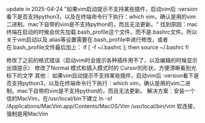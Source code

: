 update in 2025-04-24
"如果vim启动提示不支持某些插件，启动vim后 :version看下是否支持python3，以及在终端命令行下执行：which vim，确认是用的vim二进制。mac下自带的vim是不支持python的，而且无法更新。"
找到原因：mac终端在启动的时候会优先加载.bash_profile这个文件，而不是.bashrc文件。所以关于vim启动以及 alias等设置需要在.bash_profile中进行修改，或者在.bash_profile文件最后加上：
if [ -f ~/.bashrc ]; then
    source ~/.bashrc
fi


修改了之前的格式错误（启动vim时会提示各种插件用不了，以及编辑的时候显示出错提示）
修改了Normal 模式和插入模式时的 Cursor的形状，方便清晰看到光标下的文字
其他：
如果vim启动提示不支持某些插件，启动vim后 :version看下是否支持python3，以及在终端命令行下执行：which vim，确认是用的vim二进制。mac下自带的vim是不支持python的，而且无法更新。
解决方案：安装一个信的MacVim，在/usr/local/bin下建立 ln -sf /Applications/MacVim.app/Contents/MacOS/Vim /usr/local/bin/vim 软连接，强制是用MacVim
